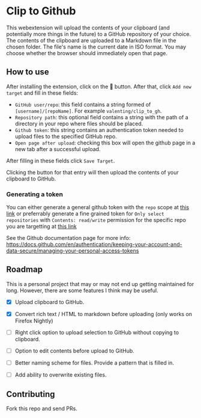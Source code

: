 # Clip to Github

This webextension will upload the contents of your clipboard (and potentially more things in the future) to a GitHub repository of your choice. The contents of the clipboard are uploaded to a Markdown file in the chosen folder. The file's name is the current date in ISO format. You may choose whether the browser should immediately open that page.

## How to use

After installing the extension, click on the 📎 button.
After that, click `Add new target` and fill in these fields:

- `GitHub user/repo`: this field contains a string formed of `[username]/[repoName]`. For example `valenting/clip_to_gh`.
- `Repository path`: this optional field contains a string with the path of a directory in your repo where files should be placed.
- `Github token`: this string contains an authentication token needed to upload files to the specified GitHub repo.
- `Open page after upload`: checking this box will open the github page in a new tab after a successful upload.

After filling in these fields click `Save Target`.

Clicking the button for that entry will then upload the contents of your clipboard to GitHub.

### Generating a token

You can either generate a general github token with the `repo` scope at [this link](https://github.com/settings/tokens/new) or preferrably generate a fine grained token for `Only select repositories` with `Contents: read/write` permission for the specific repo you are targetting at [this link](https://github.com/settings/personal-access-tokens/new)

See the Github documentation page for more info:
https://docs.github.com/en/authentication/keeping-your-account-and-data-secure/managing-your-personal-access-tokens


## Roadmap

This is a personal project that may or may not end up getting maintained for long. However, there are some features I think may be useful.

- [x] Upload clipboard to GitHub.
- [x] Convert rich text / HTML to markdown before uploading (only works on Firefox Nightly)
- [ ] Right click option to upload selection to GitHub without copying to clipboard.
- [ ] Option to edit contents before upload to GitHub.
- [ ] Better naming scheme for files. Provide a pattern that is filled in.
- [ ] Add ability to overwrite existing files.


## Contributing

Fork this repo and send PRs.
